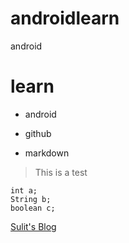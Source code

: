 # androidlearn
android

learn
===

* android

* github

* markdown

> This is a test

```
int a;
String b;
boolean c;
```

[Sulit's Blog](sulit.github.io)